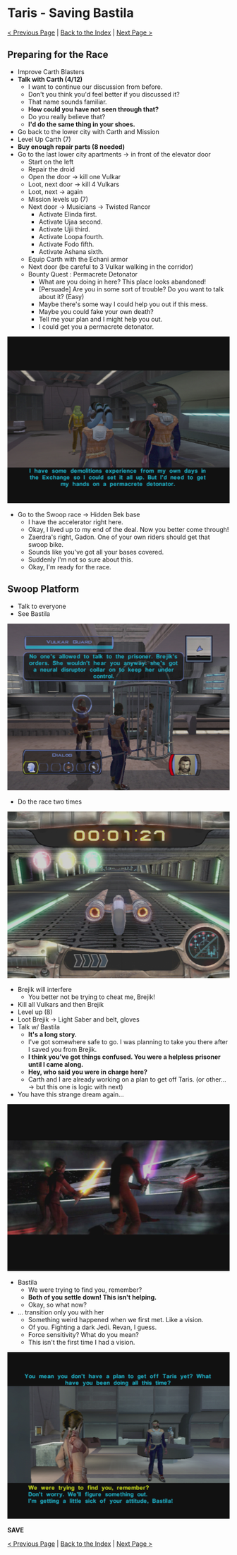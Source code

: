 # Taris - Saving Bastila

[< Previous Page](025_Taris.md)
| [Back to the Index](../index.md)
| [Next Page >](027_Taris.md)

## Preparing for the Race

- Improve Carth Blasters
- **Talk with Carth (4/12)**
  - I want to continue our discussion from before.
  - Don't you think you'd feel better if you discussed it?
  - That name sounds familiar.
  - **How could you have not seen through that?**
  - Do you really believe that?
  - **I'd do the same thing in your shoes.**
- Go back to the lower city with Carth and Mission
- Level Up Carth (7)
- **Buy enough repair parts (8 needed)**
- Go to the last lower city apartments -> in front of the elevator door
  - Start on the left
  - Repair the droid
  - Open the door -> kill one Vulkar
  - Loot, next door -> kill 4 Vulkars
  - Loot, next -> again
  - Mission levels up (7)
  - Next door -> Musicians -> Twisted Rancor
    - Activate Elinda first.
    - Activate Ujaa second.
    - Activate Ujii third.
    - Activate Loopa fourth.
    - Activate Fodo fifth.
    - Activate Ashana sixth.
  - Equip Carth with the Echani armor
  - Next door (be careful to 3 Vulkar walking in the corridor)
  - Bounty Quest : Permacrete Detonator
    - What are you doing in here? This place looks abandoned!
    - [Persuade] Are you in some sort of trouble? Do you want to talk about it? (Easy)
    - Maybe there's some way I could help you out if this mess.
    - Maybe you could fake your own death?
    - Tell me your plan and I might help you out.
    - I could get you a permacrete detonator.

![](../../resources/images/screenshots/tarisLowerApt2Matrik.png)

- Go to the Swoop race -> Hidden Bek base
  - I have the accelerator right here.
  - Okay, I lived up to my end of the deal. Now you better come through!
  - Zaerdra's right, Gadon. One of your own riders should get that swoop bike.
  - Sounds like you've got all your bases covered.
  - Suddenly I'm not so sure about this.
  - Okay, I'm ready for the race.


## Swoop Platform

- Talk to everyone
- See Bastila

![](../../resources/images/screenshots/tarisFoundBastila.png)

- Do the race two times

![](../../resources/images/screenshots/tarisSwoopRace.png)

- Brejik will interfere
  - You better not be trying to cheat me, Brejik!
- Kill all Vulkars and then Brejik
- Level up (8)
- Loot Brejik -> Light Saber and belt, gloves
- Talk w/ Bastila
  - **It's a long story.**
  - I've got somewhere safe to go. I was planning to take you there after I saved you from Brejik.
  - **I think you've got things confused. You were a helpless prisoner until I came along.**
  - **Hey, who said you were in charge here?**
  - Carth and I are already working on a plan to get off Taris. (or other... -> but this one is logic with next)
- You have this strange dream again...

![](../../resources/images/screenshots/tarisDreamRevanDefeated.png)

- Bastila
  - We were trying to find you, remember?
  - **Both of you settle down! This isn't helping.**
  - Okay, so what now?
- ... transition only you with her
  - Something weird happened when we first met. Like a vision.
  - Of you. Fighting a dark Jedi. Revan, I guess.
  - Force sensitivity? What do you mean?
  - This isn't the first time I had a vision.

![](../../resources/images/screenshots/tarisBastilaJoins.png)

**SAVE**


[< Previous Page](025_Taris.md)
| [Back to the Index](../index.md)
| [Next Page >](027_Taris.md)
